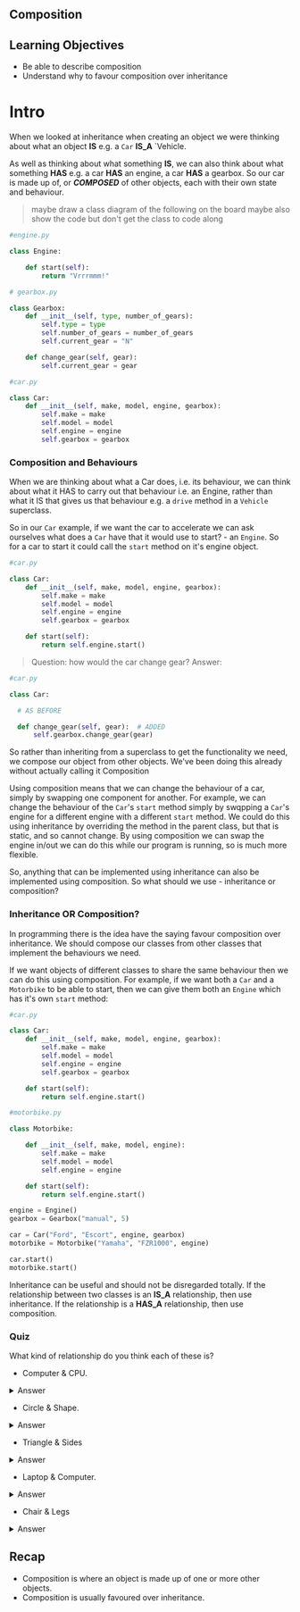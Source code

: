 ## Composition

## Learning Objectives

- Be able to describe composition
- Understand why to favour composition over inheritance

# Intro

When we looked at inheritance when creating an object we were thinking about what an object __IS__ e.g. a `Car` __IS_A__ `Vehicle. 

As well as thinking about what something __IS__, we can also think about what something __HAS__ e.g. a car __HAS__ an engine, a car __HAS__ a gearbox. So our car is made up of, or ***COMPOSED*** of other objects, each with their own state and behaviour.

> maybe draw a class diagram of the following on the board
> maybe also show the code but don't get the class to code along

```python
#engine.py

class Engine:

    def start(self):
        return "Vrrrmmm!"
```

```python
# gearbox.py

class Gearbox:
    def __init__(self, type, number_of_gears):
        self.type = type
        self.number_of_gears = number_of_gears
        self.current_gear = "N"

    def change_gear(self, gear):
        self.current_gear = gear

```

```python
#car.py

class Car:
    def __init__(self, make, model, engine, gearbox):
        self.make = make
        self.model = model
        self.engine = engine
        self.gearbox = gearbox
```

### Composition and Behaviours

When we are thinking about what a Car does, i.e. its behaviour, we can think about what it HAS to carry out that behaviour i.e. an Engine, rather than what it IS that gives us that behaviour e.g. a `drive` method in a `Vehicle` superclass.

So in our `Car` example, if we want the car to accelerate we can ask ourselves what does a `Car` have that it would use to start? - an `Engine`. So for a car to start it could call the `start` method on it's engine object.

```python
#car.py

class Car:
    def __init__(self, make, model, engine, gearbox):
        self.make = make
        self.model = model
        self.engine = engine
        self.gearbox = gearbox

    def start(self):
        return self.engine.start()
```

> Question: how would the car change gear?
> Answer:

```python
#car.py

class Car:

  # AS BEFORE 

  def change_gear(self, gear):  # ADDED
      self.gearbox.change_gear(gear)
```

So rather than inheriting from a superclass to get the functionality we need, we compose our object from other objects. We've been doing this already without actually calling it Composition

Using composition means that we can change the behaviour of a car, simply by swapping one component for another. For example, we can change the behaviour of the `Car`'s `start` method simply by swqpping a `Car`'s engine for a different engine with a different `start` method. We could do this using inheritance by overriding the method in the parent class, but that is static, and so cannot change. By using composition we can swap the engine in/out we can do this while our program is running, so is much more flexible.

So, anything that can be implemented using inheritance can also be implemented using composition. So what should we use - inheritance or composition?

### Inheritance OR Composition?

In programming there is the idea have the saying favour composition over inheritance. We should compose our classes from other classes that implement the behaviours we need. 

If we want objects of different classes to share the same behaviour then we can do this using composition. For example, if we want both a `Car` and a `Motorbike` to be able to start, then we can give them both an `Engine` which has it's own `start` method:

```python
#car.py

class Car:
    def __init__(self, make, model, engine, gearbox):
        self.make = make
        self.model = model
        self.engine = engine
        self.gearbox = gearbox

    def start(self):
        return self.engine.start()
```

```python
#motorbike.py

class Motorbike:

    def __init__(self, make, model, engine):
        self.make = make
        self.model = model
        self.engine = engine

    def start(self):
        return self.engine.start()
```

```python
engine = Engine()
gearbox = Gearbox("manual", 5)

car = Car("Ford", "Escort", engine, gearbox)
motorbike = Motorbike("Yamaha", "FZR1000", engine)

car.start()
motorbike.start()
```

Inheritance can be useful and should not be disregarded totally. If the relationship between two classes is an __IS_A__ relationship, then use inheritance. If the relationship is a __HAS_A__ relationship, then use composition.

### Quiz 

What kind of relationship do you think each of these is?

- Computer & CPU.
<details>
<summary>Answer</summary>
__HAS_A__
</details>

- Circle & Shape.
<details>
<summary>Answer</summary>
__IS_A__
</details>

- Triangle & Sides
<details>
<summary>Answer</summary>
__HAS_A__
</details>

- Laptop & Computer.
<details>
<summary>Answer</summary>
__IS_A__
</details>

- Chair & Legs
<details>
<summary>Answer</summary>
__HAS_A__
</details>

## Recap

- Composition is where an object is made up of one or more other objects.
- Composition is usually favoured over inheritance.